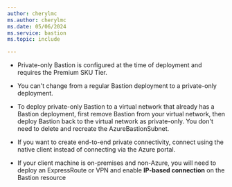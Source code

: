 ```yaml
---
author: cherylmc
ms.author: cherylmc
ms.date: 05/06/2024
ms.service: bastion
ms.topic: include

---
```


* Private-only Bastion is configured at the time of deployment and requires the Premium SKU Tier.

* You can't change from a regular Bastion deployment to a private-only deployment.

* To deploy private-only Bastion to a virtual network that already has a Bastion deployment, first remove Bastion from your virtual network, then deploy Bastion back to the virtual network as private-only. You don't need to delete and recreate the AzureBastionSubnet.

* If you want to create end-to-end private connectivity, connect using the native client instead of connecting via the Azure portal.

* If your client machine is on-premises and non-Azure, you will need to deploy an ExpressRoute or VPN and enable **IP-based connection** on the Bastion resource
